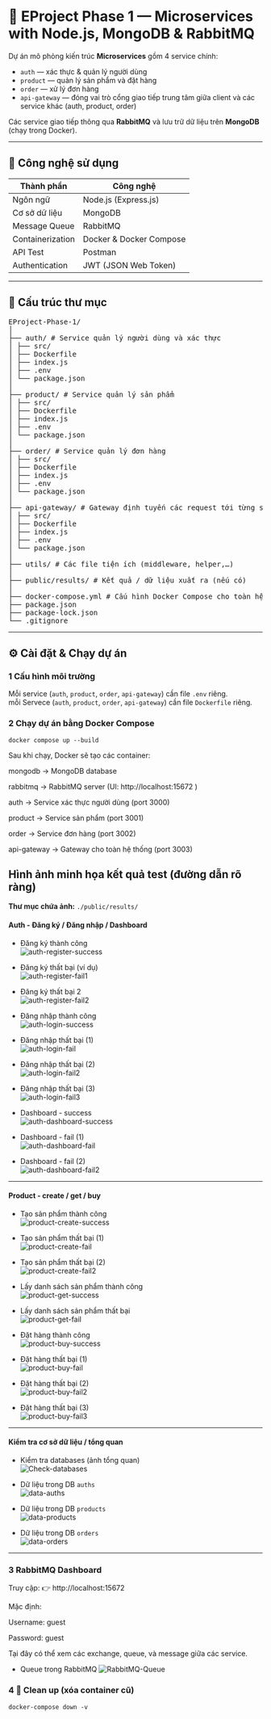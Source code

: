 # 🧩 EProject Phase 1 — Microservices with Node.js, MongoDB & RabbitMQ

Dự án mô phỏng kiến trúc **Microservices** gồm 4 service chính:  
- `auth` — xác thực & quản lý người dùng  
- `product` — quản lý sản phẩm và đặt hàng  
- `order` — xử lý đơn hàng
- `api-gateway` — đóng vai trò cổng giao tiếp trung tâm giữa client và các service khác (auth, product, order)
  
Các service giao tiếp thông qua **RabbitMQ** và lưu trữ dữ liệu trên **MongoDB** (chạy trong Docker).

---

## 🚀 Công nghệ sử dụng

| Thành phần | Công nghệ |
|-------------|------------|
| Ngôn ngữ | Node.js (Express.js) |
| Cơ sở dữ liệu | MongoDB |
| Message Queue | RabbitMQ |
| Containerization | Docker & Docker Compose |
| API Test | Postman |
| Authentication | JWT (JSON Web Token) |

---

## 🧱 Cấu trúc thư mục
<pre>
EProject-Phase-1/
│
├── auth/ # Service quản lý người dùng và xác thực
│ ├── src/
│ ├── Dockerfile
│ ├── index.js
│ ├── .env
│ └── package.json
│
├── product/ # Service quản lý sản phẩm
│ ├── src/
│ ├── Dockerfile
│ ├── index.js
│ ├── .env
│ └── package.json
│
├── order/ # Service quản lý đơn hàng
│ ├── src/
│ ├── Dockerfile
│ ├── index.js
│ ├── .env
│ └── package.json
│
├── api-gateway/ # Gateway định tuyến các request tới từng service
│ ├── src/
│ ├── Dockerfile
│ ├── index.js
│ ├── .env
│ └── package.json
│
├── utils/ # Các file tiện ích (middleware, helper,…)
│
├── public/results/ # Kết quả / dữ liệu xuất ra (nếu có)
│
├── docker-compose.yml # Cấu hình Docker Compose cho toàn hệ thống
├── package.json
├── package-lock.json
└── .gitignore
</pre>

---

## ⚙️ Cài đặt & Chạy dự án

### 1️ Cấu hình môi trường

Mỗi service (`auth`, `product`, `order`, `api-gateway`) cần file `.env` riêng.  
mỗi Servece (`auth`, `product`, `order`, `api-gateway`) cần file `Dockerfile` riêng.

### 2️ Chạy dự án bằng Docker Compose

`docker compose up --build`

Sau khi chạy, Docker sẽ tạo các container:

mongodb → MongoDB database

rabbitmq → RabbitMQ server (UI: http://localhost:15672
)

auth → Service xác thực người dùng (port 3000)

product → Service sản phẩm (port 3001)

order → Service đơn hàng (port 3002)

api-gateway → Gateway cho toàn hệ thống (port 3003)
## Hình ảnh minh họa kết quả test (đường dẫn rõ ràng)

**Thư mục chứa ảnh:** `./public/results/`

#### Auth - Đăng ký / Đăng nhập / Dashboard
- Đăng ký thành công  
  ![auth-register-success](./public/results/auth-register-success.png)  

- Đăng ký thất bại (ví dụ)  
  ![auth-register-fail1](./public/results/auth-register-fail1.png)  

- Đăng ký thất bại 2  
  ![auth-register-fail2](./public/results/auth-register-fail2.png)  

- Đăng nhập thành công  
  ![auth-login-success](./public/results/auth-login-success.png)  

- Đăng nhập thất bại (1)  
  ![auth-login-fail](./public/results/auth-login-fail.png)  

- Đăng nhập thất bại (2)  
  ![auth-login-fail2](./public/results/auth-login-fail2.png)  

- Đăng nhập thất bại (3)  
  ![auth-login-fail3](./public/results/auth-login-fail3.png)  

- Dashboard - success  
  ![auth-dashboard-success](./public/results/auth-dashboard-success.png)  

- Dashboard - fail (1)  
  ![auth-dashboard-fail](./public/results/auth-dashboard-fail.png)  

- Dashboard - fail (2)  
  ![auth-dashboard-fail2](./public/results/auth-dashboard-fail2.png)  

---

#### Product - create / get / buy
- Tạo sản phẩm thành công  
  ![product-create-success](./public/results/product-create-success.png)  

- Tạo sản phẩm thất bại (1)  
  ![product-create-fail](./public/results/product-create-fail.png)  

- Tạo sản phẩm thất bại (2)  
  ![product-create-fail2](./public/results/product-create-fail2.png)  

- Lấy danh sách sản phẩm thành công  
  ![product-get-success](./public/results/product-get-success.png)  

- Lấy danh sách sản phẩm thất bại  
  ![product-get-fail](./public/results/product-get-fail.png)  

- Đặt hàng thành công  
  ![product-buy-success](./public/results/product-buy-success.png)  

- Đặt hàng thất bại (1)  
  ![product-buy-fail](./public/results/product-buy-fail.png)  

- Đặt hàng thất bại (2)  
  ![product-buy-fail2](./public/results/product-buy-fail2.png)  

- Đặt hàng thất bại (3)  
  ![product-buy-fail3](./public/results/product-buy-fail3.png)  

---

#### Kiểm tra cơ sở dữ liệu / tổng quan
- Kiểm tra databases (ảnh tổng quan)  
  ![Check-databases](./public/results/Check-databases.png)  

- Dữ liệu trong DB `auths`  
  ![data-auths](./public/results/data-auths.png)  

- Dữ liệu trong DB `products`  
  ![data-products](./public/results/data-products.png)  

- Dữ liệu trong DB `orders`  
  ![data-orders](./public/results/data-orders.png)  

---

### 3 RabbitMQ Dashboard

Truy cập:
👉 http://localhost:15672

Mặc định:

Username: guest

Password: guest

Tại đây có thể xem các exchange, queue, và message giữa các service.
- Queue trong RabbitMQ 
  ![RabbitMQ-Queue](./public/results/rabbitMQ.png)  

### 4 🧹 Clean up (xóa container cũ)
`docker-compose down -v`
